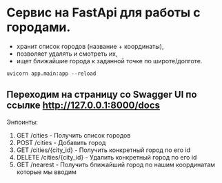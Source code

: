 # Сервис на FastApi для работы с городами.
- хранит список городов (название + координаты),
- позволяет удалять и смотреть их,
- ищет ближайшие города к заданной точке по широте/долготе.

```Команда для локального запуска:
uvicorn app.main:app --reload
```
## Переходим на страницу со Swagger UI по ссылке http://127.0.0.1:8000/docs

Энпоинты:

1. GET /cities - Получить список городов
2. POST /cities - Добавить город
3. GET /cities/{city_id} - Получить конкретный город по его id
4. DELETE /cities/{city_id} - Удалить конкретный город по его id
5. GET /nearest - Получить ближайший город по нашим координатам которые мы вводим